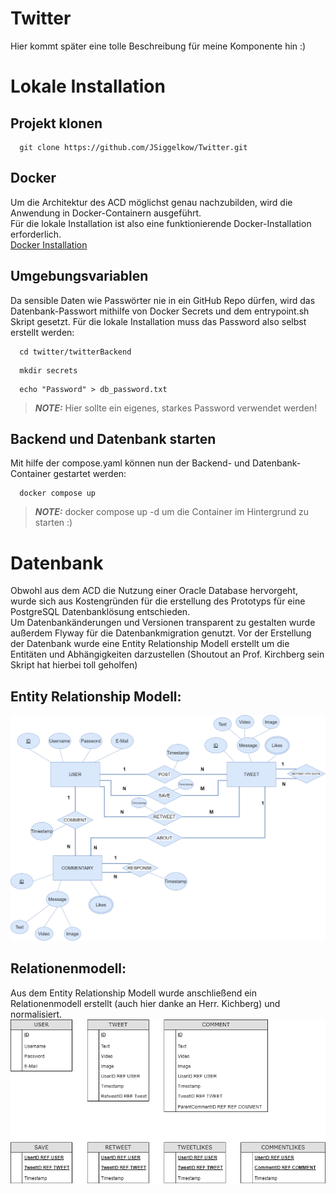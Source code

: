 # Twitter

Hier kommt später eine tolle Beschreibung für meine Komponente hin :)

# Lokale Installation
## Projekt klonen
```shell
  git clone https://github.com/JSiggelkow/Twitter.git
```
## Docker
Um die Architektur des ACD möglichst genau nachzubilden, wird die Anwendung in Docker-Containern ausgeführt.\
Für die lokale Installation ist also eine funktionierende Docker-Installation erforderlich.\
[Docker Installation](https://docs.docker.com/engine/install/)

## Umgebungsvariablen
Da sensible Daten wie Passwörter nie in ein GitHub Repo dürfen, wird das Datenbank-Passwort mithilfe von Docker Secrets und dem entrypoint.sh Skript gesetzt.
Für die lokale Installation muss das Password also selbst erstellt werden:
```shell
  cd twitter/twitterBackend
```
```shell
  mkdir secrets
```
```shell
  echo "Password" > db_password.txt
```
> **_NOTE:_**  Hier sollte ein eigenes, starkes Password verwendet werden!

## Backend und Datenbank starten
Mit hilfe der compose.yaml können nun der Backend- und Datenbank-Container gestartet werden:
```shell
  docker compose up
```
> **_NOTE:_**  docker compose up -d um die Container im Hintergrund zu starten :)

# Datenbank
Obwohl aus dem ACD die Nutzung einer Oracle Database hervorgeht, wurde sich aus Kostengründen für die erstellung des Prototyps für eine PostgreSQL Datenbanklösung entschieden.\
Um Datenbankänderungen und Versionen transparent zu gestalten wurde außerdem Flyway für die Datenbankmigration genutzt.
Vor der Erstellung der Datenbank wurde eine Entity Relationship Modell erstellt um die Entitäten und Abhängigkeiten darzustellen (Shoutout an Prof. Kirchberg sein Skript hat hierbei toll geholfen)
## Entity Relationship Modell:
![alt Entity Relationship Modell](/assets/EntityRelationshipModell.png "Entity Relationship Modell")
## Relationenmodell:
Aus dem Entity Relationship Modell wurde anschließend ein Relationenmodell erstellt (auch hier danke an Herr. Kichberg) und normalisiert.
![alt Relationenmodell](/assets/Relationenmodell.png "Relationenmodell")
 
